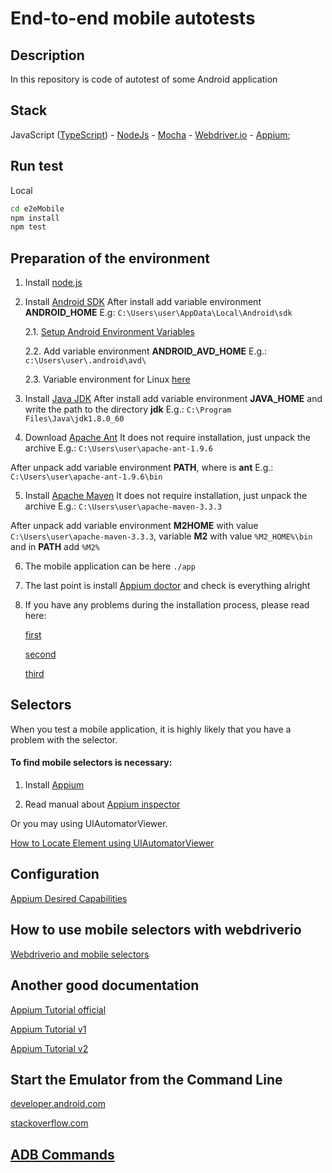 End-to-end mobile autotests
=======


## Description
In this repository is code of autotest of some Android application


## Stack
JavaScript ([TypeScript](https://www.typescriptlang.org/)) -
 [NodeJs](https://nodejs.org/en/) -
 [Mocha](https://mochajs.org/) -
 [Webdriver.io](http://webdriver.io/) -
 [Appium](http://appium.io/);


## Run test
Local
```bash
cd e2eMobile
npm install
npm test
```


## Preparation of the environment

1. Install [node.js](https://nodejs.org/en/)

2. Install [Android SDK](https://developer.android.com/studio/)
After install add variable environment **ANDROID_HOME**
E.g:
`C:\Users\user\AppData\Local\Android\sdk`

    2.1. [Setup Android Environment Variables](http://www.automationtestinghub.com/setup-android-environment-variables/)
    
    2.2. Add variable environment **ANDROID_AVD_HOME**
    E.g.:
    `c:\Users\user\.android\avd\`
    
    2.3. Variable environment for Linux [here](https://gist.github.com/And93/914f8311f26914827ba8ac13b9940fba)

3. Install [Java JDK](http://www.oracle.com/technetwork/java/javase/downloads/index.html)
After install add variable environment **JAVA_HOME** and write the path to the directory **jdk**
E.g.:
`C:\Program Files\Java\jdk1.8.0_60`

4. Download [Apache Ant](http://ant.apache.org/bindownload.cgi)
It does not require installation, just unpack the archive
E.g.:
`C:\Users\user\apache-ant-1.9.6`

After unpack add variable environment **PATH**, where is **ant**
E.g.:
`C:\Users\user\apache-ant-1.9.6\bin`

5. Install [Apache Maven](https://maven.apache.org/download.cgi)
It does not require installation, just unpack the archive
E.g.:
`C:\Users\user\apache-maven-3.3.3`

After unpack add variable environment **M2HOME** with value `C:\Users\user\apache-maven-3.3.3`,
variable **M2** with value `%M2_HOME%\bin` and in **PATH** add `%M2%`

6. The mobile application can be here
`./app`

7. The last point is install [Appium doctor](https://github.com/appium/appium-doctor) and check is everything alright

8. If you have any problems during the installation process, please read here:

    [first](http://software-testing.ru/forum/index.php?/topic/31885-ustanovka-appium-na-windows10/)

    [second](https://github.com/rhysd/wdio-appium-service/issues/2)

    [third](https://github.com/webdriverio/webdriverio/issues/1569)


## Selectors

When you test a mobile application, it is highly likely that you have a problem with the selector.

#### To find mobile selectors is necessary:

1. Install [Appium](https://github.com/appium/appium-desktop/releases/tag/v1.6.1)

2. Read manual about [Appium inspector](https://github.com/appium/appium-desktop)

Or you may using UIAutomatorViewer.

[How to Locate Element using UIAutomatorViewer](http://toolsqa.com/mobile-automation/appium/locate-element-using-uiautomatorviewer/)


## Configuration
[Appium Desired Capabilities](https://github.com/appium/appium/blob/master/docs/en/writing-running-appium/caps.md)


## How to use mobile selectors with webdriverio
[Webdriverio and mobile selectors](http://webdriver.io/guide/usage/selectors.html#Mobile-Selectors)

## Another good documentation
[Appium Tutorial official](http://appium.io/docs/en/about-appium/intro/)

[Appium Tutorial v1](http://toolsqa.com/mobile-automation/appium/appium-tutorial/)

[Appium Tutorial v2](http://www.automationtestinghub.com/appium-tutorial/)

## Start the Emulator from the Command Line
[developer.android.com](https://developer.android.com/studio/run/emulator-commandline)

[stackoverflow.com](https://stackoverflow.com/questions/4974568/how-do-i-launch-the-android-emulator-from-the-command-line)

## [ADB Commands](http://toolsqa.com/mobile-automation/appium/adb-commands/)
